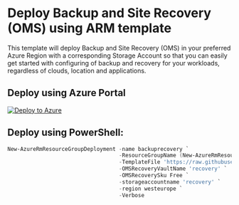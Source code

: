 # Deploy Backup and Site Recovery (OMS) using ARM template

This template will deploy Backup and Site Recovery (OMS) in your preferred Azure Region with a corresponding Storage Account so that you can easily get started with configuring of backup and recovery for your workloads, regardless of clouds, location and applications. 

## Deploy using Azure Portal
[![Deploy to Azure](http://azuredeploy.net/deploybutton.png)](https://portal.azure.com/#create/Microsoft.Template/uri/https%3A%2F%2Fraw.githubusercontent.com%2Fkrnese%2FAzureDeploy%2Fmaster%2FOMS%2FMSOMS%2FBackupandRecoveryOMS%2Fazuredeploy.json) 

## Deploy using PowerShell:
````powershell
New-AzureRmResourceGroupDeployment -name backuprecovery `
                                   -ResourceGroupName (New-AzureRmResourceGroup -Name OMSRecovery -Location 'westeurope').ResourceGroupName `
                                   -TemplateFile 'https://raw.githubusercontent.com/krnese/AzureDeploy/master/OMS/MSOMS/BackupandRecoveryOMS/azuredeploy.json' `
                                   -OMSRecoveryVaultName 'recovery' `
                                   -OMSRecoverySku Free `
                                   -storageaccountname 'recovery' `
                                   -region westeurope `
                                   -Verbose
````                                   
